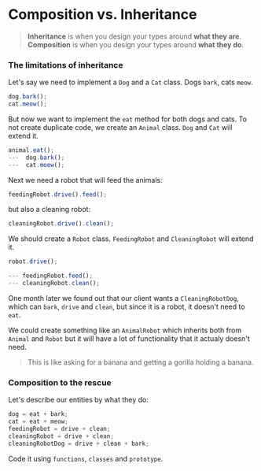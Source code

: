 # Composition vs. Inheritance

> **Inheritance** is when you design your types around **what they are**.
> **Composition** is when you design your types around **what they do**.

### The limitations of inheritance

Let's say we need to implement a `Dog` and a `Cat` class.
Dogs `bark`, cats `meow`.

```js
dog.bark();
cat.meow();
```

But now we want to implement the `eat` method for both dogs and cats.
To not create duplicate code, we create an `Animal` class. `Dog` and `Cat` will extend it.

```js
animal.eat();
---  dog.bark();
---  cat.moew();
```

Next we need a robot that will feed the animals:

```js
feedingRobot.drive().feed();
```

but also a cleaning robot:

```js
cleaningRobot.drive().clean();
```

We should create a `Robot` class. `FeedingRobot` and `CleaningRobot` will extend it.

```js
robot.drive();

--- feedingRobot.feed();
--- cleaningRobot.clean();
```

One month later we found out that our client wants a `CleaningRobotDog`,
which can `bark`, `drive` and `clean`, but since it is a robot, it doesn't need
to `eat`.

We could create something like an `AnimalRobot` which inherits both from
`Animal` and `Robot` but it will have a lot of functionality that it actualy doesn't need.

>
> This is like asking for a banana and getting a gorilla holding a banana.

### Composition to the rescue

Let's describe our entities by what they do:

```js
dog = eat + bark;
cat = eat + meow;
feedingRobot = drive + clean;
cleaningRobot = drive + clean;
cleaningRobotDog = drive + clean + bark;
```

Code it using `functions`, `classes` and `prototype`.
